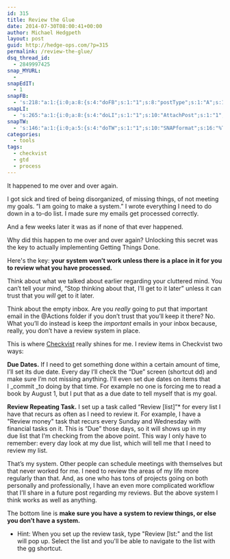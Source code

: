```yaml
---
id: 315
title: Review the Glue
date: 2014-07-30T08:00:41+00:00
author: Michael Hedgpeth
layout: post
guid: http://hedge-ops.com/?p=315
permalink: /review-the-glue/
dsq_thread_id:
  - 2849997425
snap_MYURL:
  - 
snapEdIT:
  - 1
snapFB:
  - 's:218:"a:1:{i:0;a:8:{s:4:"doFB";s:1:"1";s:8:"postType";s:1:"A";s:10:"AttachPost";s:1:"2";s:10:"SNAPformat";s:16:"%TITLE% - %SURL%";s:9:"isAutoImg";s:1:"A";s:8:"imgToUse";s:0:"";s:9:"isAutoURL";s:1:"A";s:8:"urlToUse";s:0:"";}}";'
snapLI:
  - 's:265:"a:1:{i:0;a:8:{s:4:"doLI";s:1:"1";s:10:"AttachPost";s:1:"1";s:10:"SNAPformat";s:41:"New post has been published on %SITENAME%";s:11:"SNAPformatT";s:18:"New Post - %TITLE%";s:9:"isAutoImg";s:1:"A";s:8:"imgToUse";s:0:"";s:9:"isAutoURL";s:1:"A";s:8:"urlToUse";s:0:"";}}";'
snapTW:
  - 's:146:"a:1:{i:0;a:5:{s:4:"doTW";s:1:"1";s:10:"SNAPformat";s:16:"%TITLE% - %SURL%";s:8:"attchImg";s:1:"1";s:9:"isAutoImg";s:1:"A";s:8:"imgToUse";s:0:"";}}";'
categories:
  - tools
tags:
  - checkvist
  - gtd
  - process
---
```

It happened to me over and over again.

I got sick and tired of being disorganized, of missing things, of not meeting my goals. “I am going to make a system.” I wrote everything I need to do down in a to-do list. I made sure my emails get processed correctly.

And a few weeks later it was as if none of that ever happened.<!--more-->

Why did this happen to me over and over again? Unlocking this secret was the key to actually implementing Getting Things Done.

Here's the key: **your system won’t work unless there is a place in it for you to review what you have processed.**

Think about what we talked about earlier regarding your cluttered mind. You can’t tell your mind, “Stop thinking about that, I’ll get to it later” unless it can trust that you _will_ get to it later.

Think about the empty inbox. Are you _really_ going to put that important email in the @Actions folder if you don’t trust that you’ll keep it there? No. What you’ll do instead is keep the _important_ emails in your inbox because, really, you don’t have a review system in place.

This is where <a href="https://checkvist.com" target="_blank">Checkvist</a> really shines for me. I review items in Checkvist two ways:

**Due Dates.** If I need to get something done within a certain amount of time, I’ll set its due date. Every day I’ll check the “Due” screen (shortcut dd) and make sure I’m not missing anything. I'll even set due dates on items that I _commit _to doing by that time. For example no one is forcing me to read a book by August 1, but I put that as a due date to tell myself that is my goal.

**Review Repeating Task.** I set up a task called “Review [list]”* for every list I have that recurs as often as I need to review it. For example, I have a "Review money" task that recurs every Sunday and Wednesday with financial tasks on it. This is “Due” those days, so it will shows up in my due list that I'm checking from the above point. This way I only have to remember: every day look at my due list, which will tell me that I need to review my list.

That’s my system. Other people can schedule meetings with themselves but that never worked for me. I need to review the areas of my life more regularly than that. And, as one who has tons of projects going on both personally and professionally, I have an even more complicated workflow that I’ll share in a future post regarding my reviews. But the above system I think works as well as anything.

The bottom line is **make sure you have a system to review things, or else you don’t have a system.**

* Hint: When you set up the review task, type "Review [lst:" and the list will pop up. Select the list and you'll be able to navigate to the list with the gg shortcut.